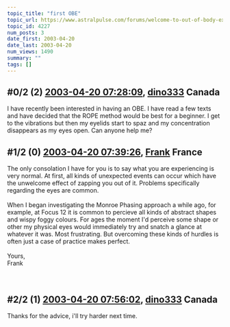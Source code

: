 ```yaml
---
topic_title: "first OBE"
topic_url: https://www.astralpulse.com/forums/welcome-to-out-of-body-experiences!/first-obe-4227
topic_id: 4227
num_posts: 3
date_first: 2003-04-20
date_last: 2003-04-20
num_views: 1490
summary: ""
tags: []
---
```


## \#0/2 (2) [2003-04-20 07:28:09](https://www.astralpulse.com/forums/index.php?msg=119936), [dino333](https://www.astralpulse.com/forums/profile/?u=2173) Canada ##
<section>
I have recently been interested in having an OBE. I have read a few texts and have decided that the ROPE method would be best for a beginner. I get to the vibrations but then my eyelids start to spaz and my concentration disappears as my eyes open. Can anyone help me?
<br>
</section>

## \#1/2 (0) [2003-04-20 07:39:26](https://www.astralpulse.com/forums/index.php?msg=28523), [Frank](https://www.astralpulse.com/forums/profile/?u=359) France ##
<section>
The only consolation I have for you is to say what you are experiencing is very normal. At first, all kinds of unexpected events can occur which have the unwelcome effect of zapping you out of it. Problems specifically regarding the eyes are common.
<br>
<br>
When I began investigating the Monroe Phasing approach a while ago, for example, at Focus 12 it is common to percieve all kinds of abstract shapes and wispy foggy colours. For ages the moment I'd perceive some shape or other my physical eyes would immediately try and snatch a glance at whatever it was. Most frustrating. But overcoming these kinds of hurdles is often just a case of practice makes perfect.
<br>
<br>
Yours,
<br>
Frank
<br>
<br>
<br>
</section>

## \#2/2 (1) [2003-04-20 07:56:02](https://www.astralpulse.com/forums/index.php?msg=28530), [dino333](https://www.astralpulse.com/forums/profile/?u=2173) Canada ##
<section>
Thanks for the advice, i'll try harder next time.
</section>